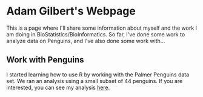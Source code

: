 # Adam Gilbert's Webpage

This is a page where I'll share some information about myself and the work I am doing in BioStatistics/BioInformatics. So far, I've done some work to analyze data on Penguins, and I've also done some work with...

## Work with Penguins

I started learning how to use R by working with the Palmer Penguins data set. We ran an analysis using a small subset of 44 penguins. If you are interested, you can see my analysis [here](https://agmath.github.io/BioStatisticsAnalysis/PenguinsAnalysis2.html).
